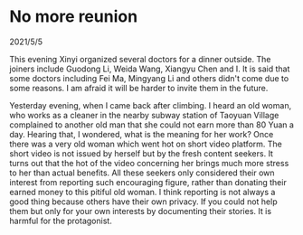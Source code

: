 # No more reunion
2021/5/5

This evening Xinyi organized several doctors
for a dinner outside. The joiners include Guodong Li, Weida Wang, Xiangyu Chen and I.
It is said that some
doctors including Fei Ma, Mingyang Li and others
didn't come due to some reasons. I am afraid it will be harder to invite them
in the future.

Yesterday evening, when I came back after climbing. I heard an old woman, who works as a cleaner in
the nearby subway station of Taoyuan Village
complained to another old man that she could
not earn more than 80 Yuan a day. Hearing that, I wondered, what
is the meaning for her work? Once there was
a very old woman which went hot on short video platform. The short video is not issued
by herself but by the fresh content seekers.
It turns out that the hot of the video concerning her brings much more
stress to her than actual benefits. All these
seekers only considered their own interest from reporting such encouraging figure, rather
than donating their earned money to this
pitiful old woman. I think reporting is not always a good thing because others have their own privacy.
If you could not help them but only for your own interests by documenting their stories. It is harmful
for the protagonist.